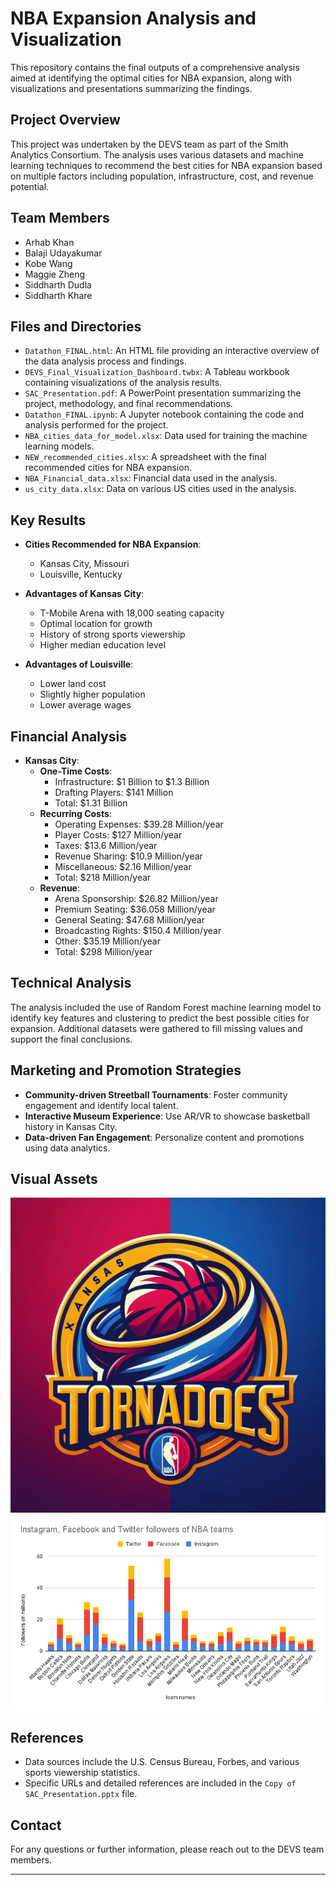 # NBA Expansion Analysis and Visualization

This repository contains the final outputs of a comprehensive analysis aimed at identifying the optimal cities for NBA expansion, along with visualizations and presentations summarizing the findings.

## Project Overview

This project was undertaken by the DEVS team as part of the Smith Analytics Consortium. The analysis uses various datasets and machine learning techniques to recommend the best cities for NBA expansion based on multiple factors including population, infrastructure, cost, and revenue potential.

## Team Members

- Arhab Khan
- Balaji Udayakumar
- Kobe Wang
- Maggie Zheng
- Siddharth Dudla
- Siddharth Khare




## Files and Directories

- `Datathon_FINAL.html`: An HTML file providing an interactive overview of the data analysis process and findings.
- `DEVS_Final_Visualization_Dashboard.twbx`: A Tableau workbook containing visualizations of the analysis results.
- `SAC_Presentation.pdf`: A PowerPoint presentation summarizing the project, methodology, and final recommendations.
- `Datathon_FINAL.ipynb`: A Jupyter notebook containing the code and analysis performed for the project.
- `NBA_cities_data_for_model.xlsx`: Data used for training the machine learning models.
- `NEW_recommended_cities.xlsx`: A spreadsheet with the final recommended cities for NBA expansion.
- `NBA_Financial_data.xlsx`: Financial data used in the analysis.
- `us_city_data.xlsx`: Data on various US cities used in the analysis.

## Key Results

- **Cities Recommended for NBA Expansion**:
  - Kansas City, Missouri
  - Louisville, Kentucky

- **Advantages of Kansas City**:
  - T-Mobile Arena with 18,000 seating capacity
  - Optimal location for growth
  - History of strong sports viewership
  - Higher median education level

- **Advantages of Louisville**:
  - Lower land cost
  - Slightly higher population
  - Lower average wages

## Financial Analysis

- **Kansas City**:
  - **One-Time Costs**:
    - Infrastructure: $1 Billion to $1.3 Billion
    - Drafting Players: $141 Million
    - Total: $1.31 Billion
  - **Recurring Costs**:
    - Operating Expenses: $39.28 Million/year
    - Player Costs: $127 Million/year
    - Taxes: $13.6 Million/year
    - Revenue Sharing: $10.9 Million/year
    - Miscellaneous: $2.16 Million/year
    - Total: $218 Million/year
  - **Revenue**:
    - Arena Sponsorship: $26.82 Million/year
    - Premium Seating: $36.058 Million/year
    - General Seating: $47.68 Million/year
    - Broadcasting Rights: $150.4 Million/year
    - Other: $35.19 Million/year
    - Total: $298 Million/year

## Technical Analysis

The analysis included the use of Random Forest machine learning model to identify key features and clustering to predict the best possible cities for expansion. Additional datasets were gathered to fill missing values and support the final conclusions.

## Marketing and Promotion Strategies

- **Community-driven Streetball Tournaments**: Foster community engagement and identify local talent.
- **Interactive Museum Experience**: Use AR/VR to showcase basketball history in Kansas City.
- **Data-driven Fan Engagement**: Personalize content and promotions using data analytics.

## Visual Assets

![Kansas Tornadoes Logo](logo.jpg)
![NBA Social Media Followers](Instagram%2C%20Facebook%20and%20Twitter%20followers%20of%20NBA%20teams.png)

## References

- Data sources include the U.S. Census Bureau, Forbes, and various sports viewership statistics.
- Specific URLs and detailed references are included in the `Copy of SAC_Presentation.pptx` file.

## Contact

For any questions or further information, please reach out to the DEVS team members.

---
